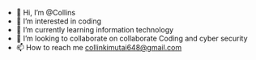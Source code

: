 - 👋 Hi, I’m @Collins
- 👀 I’m interested in coding 
- 🌱 I’m currently learning information technology 
- 💞️ I’m looking to collaborate on  collaborate Coding  and cyber security 
- 📫 How to reach me    collinkimutai648@gmail.com

<!---
Collins48/Collins48 is a ✨ special ✨ repository because its `README.md` (this file) appears on your GitHub profile.
You can click the Preview link to take a look at your changes.
--->
